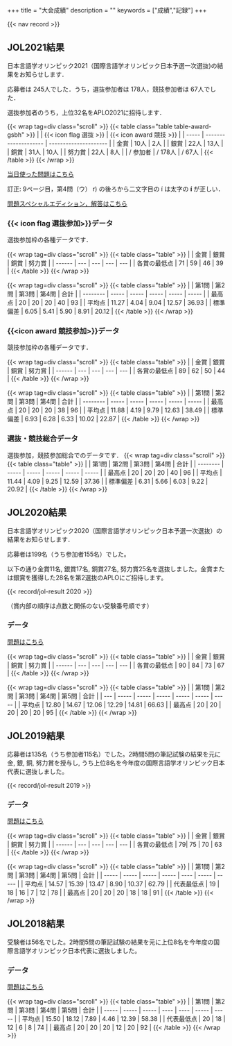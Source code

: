 +++
title = "大会成績"
description = ""
keywords = ["成績","記録"]
+++

{{< nav record >}}

## JOL2021結果

日本言語学オリンピック2021（国際言語学オリンピック日本予選一次選抜)の結果をお知らせします．

応募者は 245人でした．うち，選抜参加者は 178人，競技参加者は 67人でした．

選抜参加者のうち，上位32名をAPLO2021に招待します．

{{< wrap tag=div class="scroll" >}}
{{< table class="table table-award-gsbh" >}}
|       | {{< icon flag 選抜 >}} | {{< icon award 競技 >}} |
| ----- | -------------------- | --------------------- |
| 金賞    | 10人                  | 2人                    |
| 銀賞    | 22人                  | 13人                    |
| 銅賞    | 31人                  | 10人                   |
| 努力賞   | 22人                  | 8人                   |
| / 参加者 | / 178人               | / 67人                 |
{{< /table >}}
{{< /wrap >}}

[当日使った問題はこちら](https://drive.google.com/file/d/163gpBwsSRzll_bHagabeA0OJYlEPx0it/view?usp=sharing)

訂正: 9ページ目，第4問（ウ） r) の後ろから二文字目の í は太字の **í** が正しい．

[問題スペシャルエディション，解答はこちら](/preparation/)

### {{< icon flag 選抜参加>}}データ

選抜参加枠の各種データです．

{{< wrap tag=div class="scroll" >}}
{{< table class="table" >}}
|        | 金賞  | 銀賞  | 銅賞  | 努力賞 |
| ------ | --- | --- | --- | --- |
| 各賞の最低点 | 71  | 59  | 46  | 39  |
{{< /table >}}
{{< /wrap >}}

{{< wrap tag=div class="scroll" >}}
{{< table class="table" >}}
|          | 第1問 | 第2問 | 第3問 | 第4問 | 合計  |
| -------- | ----- | ----- | ----- | ----- | ----- |
| 最高点   | 20    | 20    | 20    | 40    | 93    |
| 平均点   | 11.27 | 4.04  | 9.04  | 12.57 | 36.93 |
| 標準偏差 | 6.05  | 5.41  | 5.90  | 8.91  | 20.12 |
{{< /table >}}
{{< /wrap >}}

### {{<icon award 競技参加>}}データ

競技参加枠の各種データです．

{{< wrap tag=div class="scroll" >}}
{{< table class="table" >}}
|        | 金賞  | 銀賞  | 銅賞  | 努力賞 |
| ------ | --- | --- | --- | --- |
| 各賞の最低点 | 89  | 62  | 50  | 44  |
{{< /table >}}
{{< /wrap >}}

{{< wrap tag=div class="scroll" >}}
{{< table class="table" >}}
|          | 第1問 | 第2問 | 第3問 | 第4問 | 合計  |
| -------- | ----- | ----- | ----- | ----- | ----- |
| 最高点   | 20    | 20    | 20    | 38    | 96    |
| 平均点   | 11.88 | 4.19  | 9.79  | 12.63 | 38.49 |
| 標準偏差 | 6.93  | 6.28  | 6.33  | 10.02 | 22.87 |
{{< /table >}}
{{< /wrap >}}

### 選抜・競技総合データ

選抜参加，競技参加総合でのデータです．
{{< wrap tag=div class="scroll" >}}
{{< table class="table" >}}
|          | 第1問 | 第2問 | 第3問 | 第4問 | 合計  |
| -------- | ----- | ----- | ----- | ----- | ----- |
| 最高点   | 20    | 20    | 20    | 40    | 96    |
| 平均点   | 11.44 | 4.09  | 9.25  | 12.59 | 37.36 |
| 標準偏差 | 6.31  | 5.66  | 6.03  | 9.22  | 20.92 |
{{< /table >}}
{{< /wrap >}}

## JOL2020結果

日本言語学オリンピック2020（国際言語学オリンピック日本予選一次選抜）の結果をお知らせします．

応募者は199名（うち参加者155名）でした。

以下の通り金賞11名, 銀賞17名, 銅賞27名, 努力賞25名を選抜しました。金賞または銀賞を獲得した28名を第2選抜のAPLOにご招待します。

{{< record/jol-result 2020 >}}

（賞内部の順序は点数と関係のない受験番号順です）

### データ

[問題はこちら](/preparation/)  

{{< wrap tag=div class="scroll" >}}
{{< table class="table" >}}
|        | 金賞  | 銀賞  | 銅賞  | 努力賞 |
| ------ | --- | --- | --- | --- |
| 各賞の最低点 | 90  | 84  | 73  | 67  |
{{< /table >}}
{{< /wrap >}}

{{< wrap tag=div class="scroll" >}}
{{< table class="table" >}}
|     | 第1問   | 第2問   | 第3問   | 第4問   | 第5問   | 合計    |
| --- | ----- | ----- | ----- | ----- | ----- | ----- |
| 平均点 | 12.80 | 14.67 | 12.06 | 12.29 | 14.81 | 66.63 |
| 最高点 | 20    | 20    | 20    | 20    | 20      | 95    |
{{< /table >}}
{{< /wrap >}}

## JOL2019結果

応募者は135名（うち参加者115名）でした。2時間5問の筆記試験の結果を元に金, 銀, 銅, 努力賞を授与し, うち上位8名を今年度の国際言語学オリンピック日本代表に選抜しました。

{{< record/jol-result 2019 >}}

### データ

[問題はこちら](/preparation/)

{{< wrap tag=div class="scroll" >}}
{{< table class="table" >}}
|        | 金賞  | 銀賞  | 銅賞  | 努力賞 |
| ------ | --- | --- | --- | --- |
| 各賞の最低点 |     79|  75   |  70   |   63  |
{{< /table >}}
{{< /wrap >}}

{{< wrap tag=div class="scroll" >}}
{{< table class="table" >}}
|       | 第1問   | 第2問   | 第3問   | 第4問  | 第5問   | 合計    |
| ----- | ----- | ----- | ----- | ---- | ----- | ----- |
| 平均点   | 14.57 | 15.39 | 13.47 | 8.90 | 10.37 | 62.79 |
| 代表最低点 | 19    | 18    | 16    | 7    | 12    | 78    |
| 最高点   | 20    | 20    | 20    | 18   | 18    | 91    |
{{< /table >}}
{{< /wrap >}}

## JOL2018結果

受験者は56名でした。2時間5問の筆記試験の結果を元に上位8名を今年度の国際言語学オリンピック日本代表に選抜しました。

### データ

[問題はこちら](/preparation/)

{{< wrap tag=div class="scroll" >}}
{{< table class="table" >}}
|       | 第1問   | 第2問   | 第3問  | 第4問  | 第5問   | 合計    |
| ----- | ----- | ----- | ---- | ---- | ----- | ----- |
| 平均点   | 15.50 | 18.12 | 7.89 | 4.46 | 12.39 | 58.38 |
| 代表最低点 | 20    | 18    | 12   | 6    | 8     | 74    |
| 最高点   | 20    | 20    | 20   | 12   | 20    | 92    |
{{< /table >}}
{{< /wrap >}}
